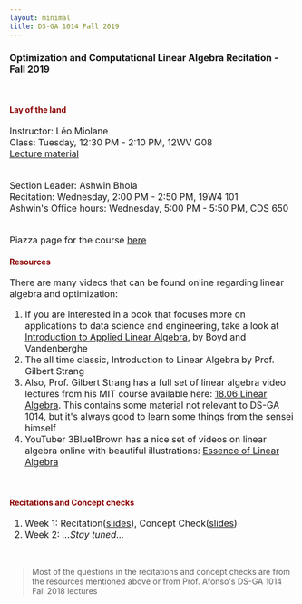 ```yaml
---
layout: minimal
title: DS-GA 1014 Fall 2019
---
```



<div style='font-family:BlinkMacSystemFont,-apple-system,"Segoe UI",Roboto,Oxygen,Ubuntu,Cantarell,"Fira Sans","Droid Sans","Helvetica Neue",Helvetica,Arial,sans-serif;'>

<h3>Optimization and Computational Linear Algebra Recitation - Fall 2019</h3>
<br>


<h4><font color="darkred">Lay of the land</font></h4>
<font size="3">
Instructor: Léo Miolane<br>
Class: Tuesday, 12:30 PM - 2:10 PM, 12WV G08<br>
<a href='https://leomiolane.github.io/linalg-for-ds.html' target="_blank">Lecture material</a><br><br>

Section Leader: Ashwin Bhola<br>
Recitation: Wednesday, 2:00 PM - 2:50 PM, 19W4 101<br>
Ashwin's Office hours: Wednesday, 5:00 PM - 5:50 PM, CDS 650<br><br>

Piazza page for the course <a href='https://piazza.com/nyu/fall2019/dsga1014' target="_blank">here </a>
</font>
<br>


<h4><font color="darkred">Resources</font></h4>
<font size="3">
There are many videos that can be found online regarding linear algebra and optimization:<br>
<ol>
<li> If you are interested in a book that focuses more on applications to data science and engineering, take a look at <a href='http://web.stanford.edu/~boyd/vmls/' target="_blank">Introduction to Applied Linear Algebra</a>, by Boyd and Vandenberghe</li>
<li> The all time classic, Introduction to Linear Algebra by Prof. Gilbert Strang</li>
<li> Also, Prof. Gilbert Strang has a full set of linear algebra video lectures from his MIT course available here: <a href='http://web.mit.edu/18.06/www/videos.shtml' target="_blank">18.06 Linear Algebra</a>. This contains some material not relevant to DS-GA 1014, but it's always good to learn some things from the sensei himself</li>
<li> YouTuber 3Blue1Brown has a nice set of videos on linear algebra online with beautiful illustrations: <a href='https://www.youtube.com/playlist?list=PLZHQObOWTQDPD3MizzM2xVFitgF8hE_ab' target="_blank">Essence of Linear Algebra</a></li>
</ol>
</font>
<br>

<h4><font color="darkred">Recitations and Concept checks</font></h4>
<font size="3">
<ol>
<li>Week 1: Recitation(<a href='/linalgFall19/Recitations/Week1.pdf' target="_blank">slides</a>), Concept Check(<a href='/linalgFall19/ConceptChecks/Week1.pdf' target="_blank">slides</a>)</li>
<li>Week 2: <i>...Stay tuned...</i></li>
</ol>
</font>
<br>


</div>


>Most of the questions in the recitations and concept checks are from the resources mentioned above or from Prof. Afonso's DS-GA 1014 Fall 2018 lectures